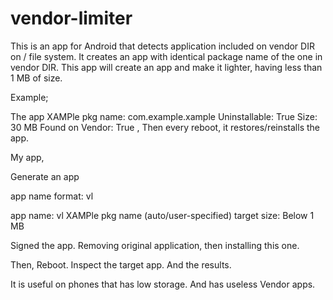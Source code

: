# vendor-limiter

This is an app for Android that detects application included on vendor DIR on / file system.
It creates an app with identical package name of the one in vendor DIR.
This app will create an app and make it lighter, having less than 1 MB of size.

Example;

The app XAMPle 
pkg name: com.example.xample
Uninstallable: True
Size: 30 MB
Found on Vendor: True , Then every reboot, it restores/reinstalls the app.

My app,

Generate an app

app name format: vl <app-name>

app name: vl XAMPle
pkg name (auto/user-specified)
target size: Below 1 MB

Signed the app.
Removing original application, then installing this one. 

Then, Reboot.
Inspect the target app.
And the results.


It is useful on phones that has low storage.
And has useless Vendor apps.
